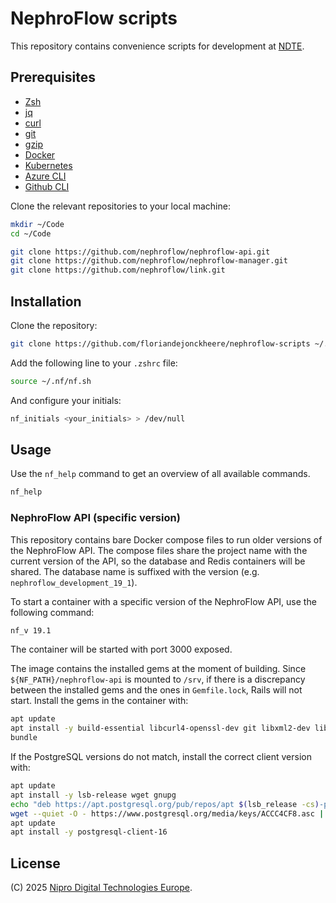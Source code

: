 # NephroFlow scripts

This repository contains convenience scripts for development at [NDTE](https://niprodigital.com).

## Prerequisites

- [Zsh](https://www.zsh.org)
- [jq](https://stedolan.github.io/jq/)
- [curl](https://curl.se/)
- [git](https://git-scm.com/)
- [gzip](https://www.gnu.org/software/gzip/)
- [Docker](https://www.docker.com/)
- [Kubernetes](https://kubernetes.io/)
- [Azure CLI](https://learn.microsoft.com/en-us/cli/azure/install-azure-cli)
- [Github CLI](https://cli.github.com/)

Clone the relevant repositories to your local machine:

```sh
mkdir ~/Code
cd ~/Code

git clone https://github.com/nephroflow/nephroflow-api.git
git clone https://github.com/nephroflow/nephroflow-manager.git
git clone https://github.com/nephroflow/link.git
```

## Installation

Clone the repository:

```bash
git clone https://github.com/floriandejonckheere/nephroflow-scripts ~/.nf/
```

Add the following line to your `.zshrc` file:

```bash
source ~/.nf/nf.sh
```

And configure your initials:

```bash
nf_initials <your_initials> > /dev/null
```

## Usage

Use the `nf_help` command to get an overview of all available commands.

```bash
nf_help
```

### NephroFlow API (specific version)

This repository contains bare Docker compose files to run older versions of the NephroFlow API.
The compose files share the project name with the current version of the API, so the database and Redis containers will be shared.
The database name is suffixed with the version (e.g. `nephroflow_development_19_1`).

To start a container with a specific version of the NephroFlow API, use the following command:

```bash
nf_v 19.1
```

The container will be started with port 3000 exposed.

The image contains the installed gems at the moment of building.
Since `${NF_PATH}/nephroflow-api` is mounted to `/srv`, if there is a discrepancy between the installed gems and the ones in `Gemfile.lock`, Rails will not start.
Install the gems in the container with:

```bash
apt update
apt install -y build-essential libcurl4-openssl-dev git libxml2-dev libxslt-dev libpq-dev libicu-dev
bundle
```

If the PostgreSQL versions do not match, install the correct client version with:

```bash
apt update
apt install -y lsb-release wget gnupg
echo "deb https://apt.postgresql.org/pub/repos/apt $(lsb_release -cs)-pgdg main" > /etc/apt/sources.list.d/pgdg.list
wget --quiet -O - https://www.postgresql.org/media/keys/ACCC4CF8.asc | apt-key add -
apt update
apt install -y postgresql-client-16
```

## License

(C) 2025 [Nipro Digital Technologies Europe](https://niprodigital.com/).

